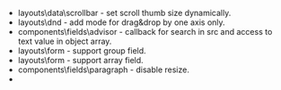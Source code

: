 - layouts\data\scrollbar - set scroll thumb size dynamically.
- layouts\dnd - add mode for drag&drop by one axis only. 
- components\fields\advisor - callback for search in src and access to text value in object array.
- layouts\form - support group field.
- layouts\form - support array field.
- components\fields\paragraph - disable resize.
- 